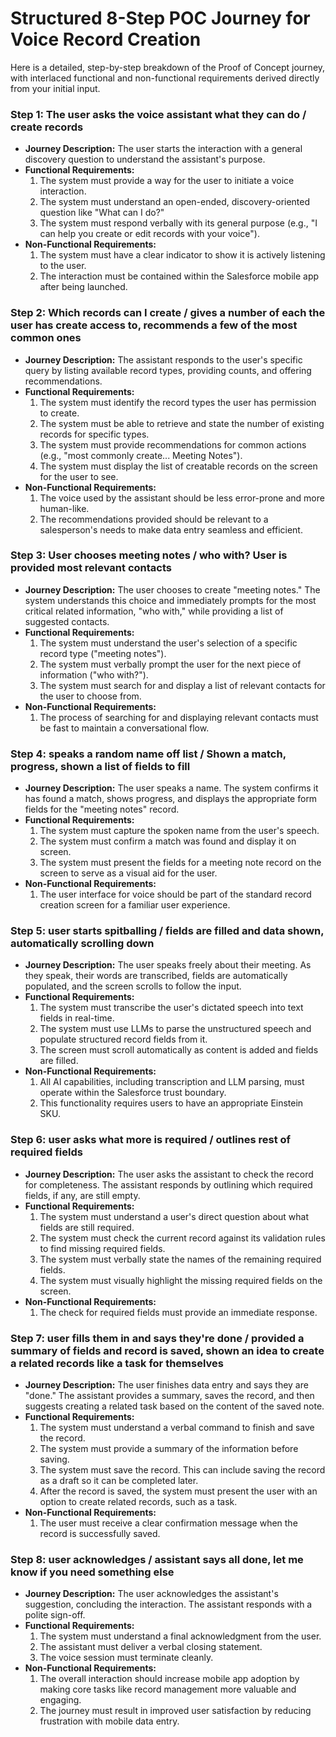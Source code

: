 # **Structured 8-Step POC Journey for Voice Record Creation**

Here is a detailed, step-by-step breakdown of the Proof of Concept journey, with interlaced functional and non-functional requirements derived directly from your initial input.

### **Step 1: The user asks the voice assistant what they can do / create records**

* **Journey Description:** The user starts the interaction with a general discovery question to understand the assistant's purpose.  
* **Functional Requirements:**  
  1. The system must provide a way for the user to initiate a voice interaction.  
  2. The system must understand an open-ended, discovery-oriented question like "What can I do?"  
  3. The system must respond verbally with its general purpose (e.g., "I can help you create or edit records with your voice").  
* **Non-Functional Requirements:**  
  1. The system must have a clear indicator to show it is actively listening to the user.  
  2. The interaction must be contained within the Salesforce mobile app after being launched.

### **Step 2: Which records can I create / gives a number of each the user has create access to, recommends a few of the most common ones**

* **Journey Description:** The assistant responds to the user's specific query by listing available record types, providing counts, and offering recommendations.  
* **Functional Requirements:**  
  1. The system must identify the record types the user has permission to create.  
  2. The system must be able to retrieve and state the number of existing records for specific types.  
  3. The system must provide recommendations for common actions (e.g., "most commonly create... Meeting Notes").  
  4. The system must display the list of creatable records on the screen for the user to see.  
* **Non-Functional Requirements:**  
  1. The voice used by the assistant should be less error-prone and more human-like.  
  2. The recommendations provided should be relevant to a salesperson's needs to make data entry seamless and efficient.

### **Step 3: User chooses meeting notes / who with? User is provided most relevant contacts**

* **Journey Description:** The user chooses to create "meeting notes." The system understands this choice and immediately prompts for the most critical related information, "who with," while providing a list of suggested contacts.  
* **Functional Requirements:**  
  1. The system must understand the user's selection of a specific record type ("meeting notes").  
  2. The system must verbally prompt the user for the next piece of information ("who with?").  
  3. The system must search for and display a list of relevant contacts for the user to choose from.  
* **Non-Functional Requirements:**  
  1. The process of searching for and displaying relevant contacts must be fast to maintain a conversational flow.

### **Step 4: speaks a random name off list / Shown a match, progress, shown a list of fields to fill**

* **Journey Description:** The user speaks a name. The system confirms it has found a match, shows progress, and displays the appropriate form fields for the "meeting notes" record.  
* **Functional Requirements:**  
  1. The system must capture the spoken name from the user's speech.  
  2. The system must confirm a match was found and display it on screen.  
  3. The system must present the fields for a meeting note record on the screen to serve as a visual aid for the user.  
* **Non-Functional Requirements:**  
  1. The user interface for voice should be part of the standard record creation screen for a familiar user experience.

### **Step 5: user starts spitballing / fields are filled and data shown, automatically scrolling down**

* **Journey Description:** The user speaks freely about their meeting. As they speak, their words are transcribed, fields are automatically populated, and the screen scrolls to follow the input.  
* **Functional Requirements:**  
  1. The system must transcribe the user's dictated speech into text fields in real-time.  
  2. The system must use LLMs to parse the unstructured speech and populate structured record fields from it.  
  3. The screen must scroll automatically as content is added and fields are filled.  
* **Non-Functional Requirements:**  
  1. All AI capabilities, including transcription and LLM parsing, must operate within the Salesforce trust boundary.  
  2. This functionality requires users to have an appropriate Einstein SKU.

### **Step 6: user asks what more is required / outlines rest of required fields**

* **Journey Description:** The user asks the assistant to check the record for completeness. The assistant responds by outlining which required fields, if any, are still empty.  
* **Functional Requirements:**  
  1. The system must understand a user's direct question about what fields are still required.  
  2. The system must check the current record against its validation rules to find missing required fields.  
  3. The system must verbally state the names of the remaining required fields.  
  4. The system must visually highlight the missing required fields on the screen.  
* **Non-Functional Requirements:**  
  1. The check for required fields must provide an immediate response.

### **Step 7: user fills them in and says they're done / provided a summary of fields and record is saved, shown an idea to create a related records like a task for themselves**

* **Journey Description:** The user finishes data entry and says they are "done." The assistant provides a summary, saves the record, and then suggests creating a related task based on the content of the saved note.  
* **Functional Requirements:**  
  1. The system must understand a verbal command to finish and save the record.  
  2. The system must provide a summary of the information before saving.  
  3. The system must save the record. This can include saving the record as a draft so it can be completed later.  
  4. After the record is saved, the system must present the user with an option to create related records, such as a task.  
* **Non-Functional Requirements:**  
  1. The user must receive a clear confirmation message when the record is successfully saved.

### **Step 8: user acknowledges / assistant says all done, let me know if you need something else**

* **Journey Description:** The user acknowledges the assistant's suggestion, concluding the interaction. The assistant responds with a polite sign-off.  
* **Functional Requirements:**  
  1. The system must understand a final acknowledgment from the user.  
  2. The assistant must deliver a verbal closing statement.  
  3. The voice session must terminate cleanly.  
* **Non-Functional Requirements:**  
  1. The overall interaction should increase mobile app adoption by making core tasks like record management more valuable and engaging.  
  2. The journey must result in improved user satisfaction by reducing frustration with mobile data entry.
